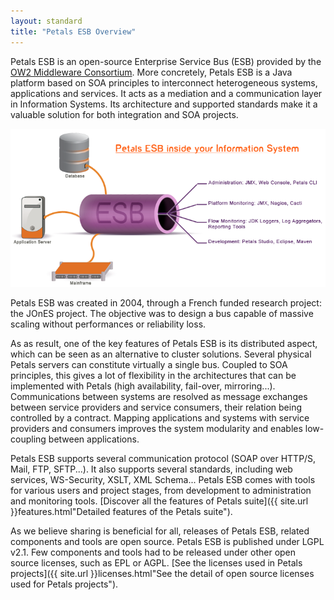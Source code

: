 ```yaml
---
layout: standard
title: "Petals ESB Overview"
---  
```

Petals ESB is an open-source Enterprise Service Bus (ESB) provided by the [OW2 Middleware Consortium](http://ow2.org/). 
More concretely, Petals ESB is a Java platform based on SOA principles to interconnect heterogeneous systems, applications and services. 
It acts as a mediation and a communication layer in Information Systems. Its architecture and supported standards make it a valuable solution for both integration and SOA projects.

<img id="explanation-img" src="images/schema_1.7.4_en.png" alt="Illustration of Petals ESB's roles within an infrastructure" title="How Petals ESB helps you build a SOA infrastructure">

Petals ESB was created in 2004, through a French funded research project: the JOnES project. The objective was to design a bus capable of massive scaling without performances or reliability loss.

As as result, one of the key features of Petals ESB is its distributed aspect, which can be seen as an alternative to cluster solutions.
Several physical Petals servers can constitute virtually a single bus. Coupled to SOA principles, this gives a lot of flexibility in the architectures that can be implemented with Petals 
(high availability, fail-over, mirroring...). Communications between systems are resolved as message exchanges between service providers and service consumers, their relation being controlled 
by a contract. Mapping applications and systems with service providers and consumers improves the system modularity and enables low-coupling between applications.

Petals ESB supports several communication protocol (SOAP over HTTP/S, Mail, FTP, SFTP...). It also supports several standards, including web services, WS-Security, XSLT, XML Schema... 
Petals ESB comes with tools for various users and project stages, from development to administration and monitoring tools.
[Discover all the features of Petals suite]({{ site.url }}features.html"Detailed features of the Petals suite").

As we believe sharing is beneficial for all, releases of Petals ESB, related components and tools are open source. 
Petals ESB is published under LGPL v2.1. Few components and tools had to be released under other open source licenses, such as EPL or AGPL. 
[See the licenses used in Petals projects]({{ site.url }}licenses.html"See the detail of open source licenses used for Petals projects").
